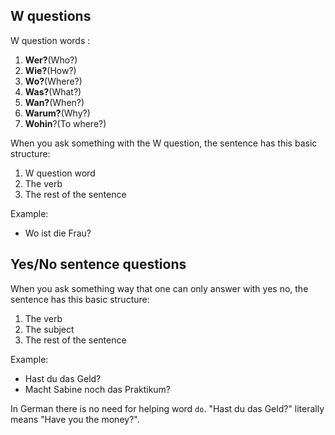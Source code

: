 ## W questions

W question words :
1. **Wer?**(Who?)
2. **Wie?**(How?)
3. **Wo?**(Where?)
4. **Was?**(What?)
5. **Wan?**(When?)
6. **Warum?**(Why?)
7. **Wohin**?(To where?)

When you ask something with the W question, the sentence has this basic structure:
1. W question word
2. The verb
3. The rest of the sentence

Example:
- Wo ist die Frau?

## Yes/No sentence questions

When you ask something way that one can only answer with yes no, the sentence has this basic structure:
1. The verb
2. The subject
3. The rest of the sentence

Example:
- Hast du das Geld?
- Macht Sabine noch das Praktikum?

In German there is no need for helping word `do`. 
"Hast du das Geld?" literally means "Have you the money?".